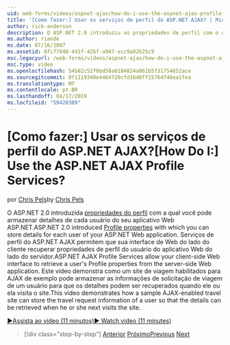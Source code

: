 ```yaml
---
uid: web-forms/videos/aspnet-ajax/how-do-i-use-the-aspnet-ajax-profile-services
title: '[Como fazer:] Usar os serviços de perfil do ASP.NET AJAX? | Microsoft Docs'
author: rick-anderson
description: O ASP.NET 2.0 introduziu as propriedades de perfil com o qual você pode armazenar detalhes de cada usuário do seu aplicativo Web ASP.NET. Permitir que os serviços de perfil do ASP.NET AJAX...
ms.author: riande
ms.date: 07/16/2007
ms.assetid: 8fc77048-4d1f-42bf-a947-ecc9a02b25c9
msc.legacyurl: /web-forms/videos/aspnet-ajax/how-do-i-use-the-aspnet-ajax-profile-services
msc.type: video
ms.openlocfilehash: 54b82c52f0bd58a0184824a861b5f31754652ace
ms.sourcegitcommit: 0f1119340e4464720cfd16d0ff15764746ea1fea
ms.translationtype: MT
ms.contentlocale: pt-BR
ms.lasthandoff: 04/17/2019
ms.locfileid: "59420309"
---
```

# <a name="how-do-i-use-the-aspnet-ajax-profile-services"></a><span data-ttu-id="e13f1-105">[Como fazer:] Usar os serviços de perfil do ASP.NET AJAX?</span><span class="sxs-lookup"><span data-stu-id="e13f1-105">[How Do I:] Use the ASP.NET AJAX Profile Services?</span></span>

<span data-ttu-id="e13f1-106">por [Chris Pels](https://twitter.com/chrispels)</span><span class="sxs-lookup"><span data-stu-id="e13f1-106">by [Chris Pels](https://twitter.com/chrispels)</span></span>

<span data-ttu-id="e13f1-107">O ASP.NET 2.0 introduzida [propriedades do perfil](https://msdn.microsoft.com/library/at64shx3.aspx) com a qual você pode armazenar detalhes de cada usuário do seu aplicativo Web ASP.NET.</span><span class="sxs-lookup"><span data-stu-id="e13f1-107">ASP.NET 2.0 introduced [Profile properties](https://msdn.microsoft.com/library/at64shx3.aspx) with which you can store details for each user of your ASP.NET Web application.</span></span> <span data-ttu-id="e13f1-108">Serviços de perfil do ASP.NET AJAX permitem que sua interface de Web do lado do cliente recuperar propriedades de perfil do usuário do aplicativo Web do lado do servidor.</span><span class="sxs-lookup"><span data-stu-id="e13f1-108">ASP.NET AJAX Profile Services allow your client-side Web interface to retrieve a user's Profile properties from the server-side Web application.</span></span> <span data-ttu-id="e13f1-109">Este vídeo demonstra como um site de viagem habilitados para AJAX de exemplo pode armazenar as informações de solicitação de viagem de um usuário para que os detalhes podem ser recuperados quando ele ou ela visita o site.</span><span class="sxs-lookup"><span data-stu-id="e13f1-109">This video demonstrates how a sample AJAX-enabled travel site can store the travel request information of a user so that the details can be retrieved when he or she next visits the site.</span></span>

[<span data-ttu-id="e13f1-110">&#9654;Assista ao vídeo (11 minutos)</span><span class="sxs-lookup"><span data-stu-id="e13f1-110">&#9654; Watch video (11 minutes)</span></span>](https://channel9.msdn.com/Blogs/ASP-NET-Site-Videos/how-do-i-use-the-aspnet-ajax-profile-services)

> [!div class="step-by-step"]
> <span data-ttu-id="e13f1-111">[Anterior](how-do-i-use-other-javascript-user-interface-libraries-with-aspnet-ajax.md)
> [Próximo](how-do-i-debug-aspnet-ajax-applications-using-visual-studio-2005.md)</span><span class="sxs-lookup"><span data-stu-id="e13f1-111">[Previous](how-do-i-use-other-javascript-user-interface-libraries-with-aspnet-ajax.md)
[Next](how-do-i-debug-aspnet-ajax-applications-using-visual-studio-2005.md)</span></span>
